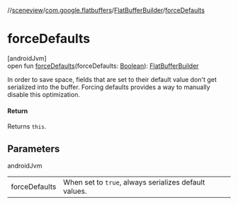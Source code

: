 //[sceneview](../../../index.md)/[com.google.flatbuffers](../index.md)/[FlatBufferBuilder](index.md)/[forceDefaults](force-defaults.md)

# forceDefaults

[androidJvm]\
open fun [forceDefaults](force-defaults.md)(forceDefaults: [Boolean](https://kotlinlang.org/api/latest/jvm/stdlib/kotlin/-boolean/index.html)): [FlatBufferBuilder](index.md)

In order to save space, fields that are set to their default value don't get serialized into the buffer. Forcing defaults provides a way to manually disable this optimization.

#### Return

Returns `this`.

## Parameters

androidJvm

| | |
|---|---|
| forceDefaults | When set to `true`, always serializes default values. |
